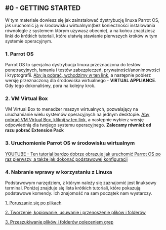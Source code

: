 ## \#0 - GETTING STARTED
W tym materiale dowiesz się jak zainstalować dystrybucję linuxa Parrot OS, jak uruchomić ją w środowisku wirtualnym(bez konieczności instalowania równolegle z systemem którym używasz obecnie), a na końcu znajdziesz linki do krótkich tutoriali, które ułatwią stawianie pierwszych kroków w tym systemie operacyjnym.

### 1. Parrot OS
Parrot OS to specjalna dystrybucja linuxa przeznaczona do testów penetracyjnych, łamania i testów zabezpieczeń, prywatności/anonimowości i kryptografii. [Aby ją pobrać, wchodzimy w ten link](https://parrotlinux.org/download-security.php), a następnie pobierz wersję przeznaczoną dla środowiska wirtualnego - **VIRTUAL APPLIANCE**. Gdy tego dokonaliśmy, pora na kolejny krok.

### 2. VM Virtual Box
VM Virtual Box to menadżer maszyn wirtualnych, pozwalający na uruchamianie wielu systemów operacyjnych na jednym desktopie. [Aby pobrać VM Virtual Box, kliknij w ten link](https://www.virtualbox.org/wiki/Downloads), a następnie wybierz wersję odpowiednią dla twojego systemu operacyjnego. **Zalecamy również od razu pobrać Extension Pack**

### 3. Uruchomienie Parrot OS w środowisku wirtualnym
[YOUTUBE - Ten tutorial bardzo dobrze obrazuje jak uruchomić Parrot OS po raz pierwszy, a także jak dokonać podstawowej konfiguracji](https://youtu.be/cvUfApENUUs?t=57)

### 4. Nabranie wprawy w korzystaniu z Linuxa
Podstawowym narzędziem, z którym należy się zaznajomić jest linuksowy terminal. Poniżej znajduje się lista krótkich tutoriali, które pokazują podstawowe komendy. Ich znajomość na sam początek nam wystarczy.


[1. Poruszanie się po plikach](https://youtu.be/j6vKLJxAKfw)

[2. Tworzenie, kopiowanie, usuwanie i przenoszenie plików i folderów](https://youtu.be/j6vKLJxAKfw)

[3. Przeszukiwanie plików i folderów poleceniem grep](https://youtu.be/VGgTmxXp7xQ)
